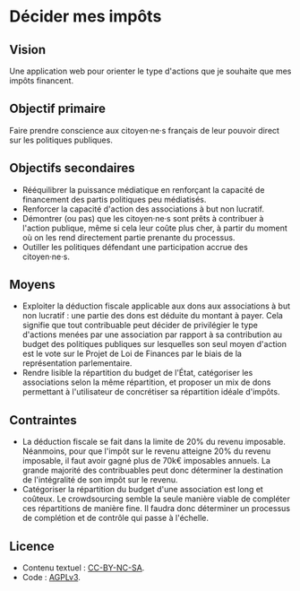 Décider mes impôts
==================

Vision
------

Une application web pour orienter le type d'actions que je souhaite que mes impôts financent.


Objectif primaire
-----------------

Faire prendre conscience aux citoyen·ne·s français de leur pouvoir direct sur les politiques publiques.


Objectifs secondaires
---------------------

- Rééquilibrer la puissance médiatique en renforçant la capacité de financement des partis politiques peu médiatisés.
- Renforcer la capacité d'action des associations à but non lucratif.
- Démontrer (ou pas) que les citoyen·ne·s sont prêts à contribuer à l'action publique, même si cela leur coûte plus cher, à partir du moment où on les rend directement partie prenante du processus.
- Outiller les politiques défendant une participation accrue des citoyen·ne·s.


Moyens
------

- Exploiter la déduction fiscale applicable aux dons aux associations à but non lucratif : une partie des dons est déduite du montant à payer. Cela signifie que tout contribuable peut décider de privilégier le type d'actions menées par une association par rapport à sa contribution au budget des politiques publiques sur lesquelles son seul moyen d'action est le vote sur le Projet de Loi de Finances par le biais de la représentation parlementaire.
- Rendre lisible la répartition du budget de l'État, catégoriser les associations selon la même répartition, et proposer un mix de dons permettant à l'utilisateur de concrétiser sa répartition idéale d'impôts.


Contraintes
-----------

- La déduction fiscale se fait dans la limite de 20% du revenu imposable. Néanmoins, pour que l'impôt sur le revenu atteigne 20% du revenu imposable, il faut avoir gagné plus de 70k€ imposables annuels. La grande majorité des contribuables peut donc déterminer la destination de l'intégralité de son impôt sur le revenu.
- Catégoriser la répartition du budget d'une association est long et coûteux. Le crowdsourcing semble la seule manière viable de compléter ces répartitions de manière fine. Il faudra donc déterminer un processus de complétion et de contrôle qui passe à l'échelle.


Licence
-------

- Contenu textuel : [CC-BY-NC-SA](https://creativecommons.org/licenses/by-nc-sa/3.0/).
- Code : [AGPLv3](https://www.gnu.org/licenses/agpl-3.0.fr.html).
